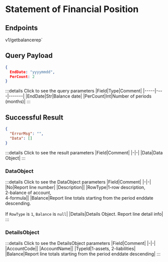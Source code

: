 # Statement of Financial Position

## Endpoints

<!--@include: @/dist/md/api_url.md-->v1/getbalancerep`

## Query Payload
```json
{
  EndDate: "yyyymmdd",
  PerCount: 2
}
```
:::details Click to see the query parameters
|Field|Type|Comment|
|-----|----|-------|
|EndDate|Str|Balance date|
|PerCount|Int|Number of periods (months)|
:::

## Successful Result
```json
{
  "ErrorMsg": "",
  "Data": []
}
```
:::details Click to see the result parameters
|Field|Comment|
|-|-|
|Data|Data Object|
:::

### DataObject
:::details Click to see the DataObject parameters
|Field|Comment|
|-|-|
|No|Report line number|
|Description||
|RowType|1-row description,<br> 2-balance of account,<br> 4-formula||
|Balance|Report line totals starting from the period enddate descending.<br><br>If `RowType` is `1`, `Balance` is `null`|
|Details|Details Object. Report line detail info|
:::

### DetailsObject
:::details Click to see the DetailsObject parameters
|Field|Comment|
|-|-|
|AccountCode||
|AccountName||
|TypeId|1-assets, 2-liabilities|
|Balance|Report line totals starting from the period enddate descending|
:::